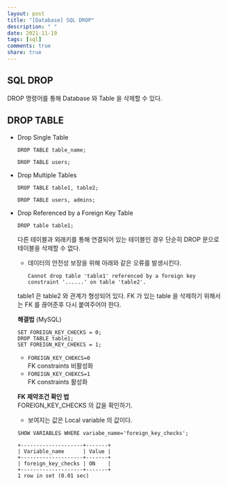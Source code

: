 ```yaml
---
layout: post
title: "[Database] SQL DROP"
description: " "
date: 2021-11-19
tags: [sql]
comments: true
share: true
---
```


## SQL DROP
DROP 명령어를 통해 Database 와 Table 을 삭제할 수 있다.

## DROP TABLE
* Drop Single Table  
    ```
    DROP TABLE table_name;
    ```
    ```
    DROP TABLE users;
    ```

* Drop Multiple Tables
    ```
    DROP TABLE table1, table2;
    ```
    ```
    DROP TABLE users, admins;
    ```

* Drop Referenced by a Foreign Key Table
    ```
    DROP table table1;
    ```
    다른 테이블과 외래키를 통해 연결되어 있는 테이블인 경우 단순히 DROP 문으로 테이블을 삭제할 수 없다. 
    * 데이터의 안전성 보장을 위해 아래와 같은 오류를 발생시킨다.
        ```
        Cannot drop table 'table1' referenced by a foreign key constraint '......' on table 'table2'.
        ```
    table1 은 table2 와 관계가 형성되어 있다. FK 가 있는 table 을 삭제하기 위해서는 FK 를 끊어준후 다시 붙여주어야 한다.

    **해결법** (MySQL)
    ```
    SET FOREIGN_KEY_CHECKS = 0;
    DROP TABLE table1;
    SET FOREIGN_KEY_CHEKCS = 1;
    ```
    * ```FOREIGN_KEY_CHEKCS=0```  
      FK constraints 비활성화
    * ```FOREIGN_KEY_CHEKCS=1```  
      FK constraints 활성화
    
    **FK 제약조건 확인 법**  
    FOREIGN_KEY_CHECKS 의 값을 확인하기.  
    * 보여지는 값은 Local variable 의 값이다.
    ```
    SHOW VARIABLES WHERE variabe_name='foreign_key_checks';
    ```
    ```
    +--------------------+-------+
    | Variable_name      | Value |
    +--------------------+-------+
    | foreign_key_checks | ON    |
    +--------------------+-------+
    1 row in set (0.01 sec)
    ```

